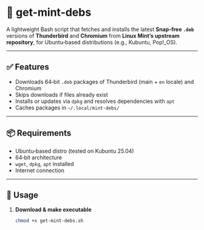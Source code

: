 # 🍃 get-mint-debs

A lightweight Bash script that fetches and installs the latest **Snap‑free `.deb`** versions of **Thunderbird** and **Chromium** from **Linux Mint’s upstream repository**, for Ubuntu‑based distributions (e.g., Kubuntu, Pop!_OS).

---

## ✅ Features

- Downloads 64‑bit `.deb` packages of Thunderbird (main + `en` locale) and Chromium  
- Skips downloads if files already exist  
- Installs or updates via `dpkg` and resolves dependencies with `apt`  
- Caches packages in `~/.local/mint-debs/`  

---

## 📦 Requirements

- Ubuntu‑based distro (tested on Kubuntu 25.04)  
- 64‑bit architecture  
- `wget`, `dpkg`, `apt` installed  
- Internet connection  

---

## 🚀 Usage

1. **Download & make executable**  
   ```bash
   chmod +x get-mint-debs.sh
